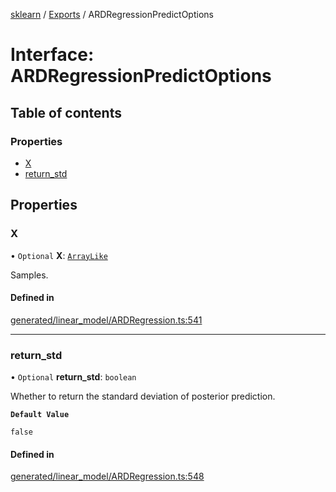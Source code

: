 [sklearn](../readme.md) / [Exports](../modules.md) / ARDRegressionPredictOptions

# Interface: ARDRegressionPredictOptions

## Table of contents

### Properties

- [X](ARDRegressionPredictOptions.md#x)
- [return\_std](ARDRegressionPredictOptions.md#return_std)

## Properties

### X

• `Optional` **X**: [`ArrayLike`](../modules.md#arraylike)

Samples.

#### Defined in

[generated/linear_model/ARDRegression.ts:541](https://github.com/transitive-bullshit/scikit-learn-ts/blob/367336a/packages/sklearn/src/generated/linear_model/ARDRegression.ts#L541)

___

### return\_std

• `Optional` **return\_std**: `boolean`

Whether to return the standard deviation of posterior prediction.

**`Default Value`**

`false`

#### Defined in

[generated/linear_model/ARDRegression.ts:548](https://github.com/transitive-bullshit/scikit-learn-ts/blob/367336a/packages/sklearn/src/generated/linear_model/ARDRegression.ts#L548)
